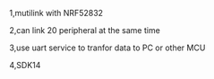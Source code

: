 1,mutilink with NRF52832

2,can link 20 peripheral at the same time

3,use uart service to tranfor data to PC or other MCU

4,SDK14
